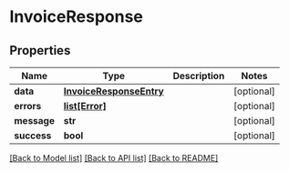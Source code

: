 # InvoiceResponse

## Properties
| Name        | Type                                                | Description | Notes      |
| ----------- | --------------------------------------------------- | ----------- | ---------- |
| **data**    | [**InvoiceResponseEntry**](InvoiceResponseEntry.md) |             | [optional] |
| **errors**  | [**list[Error]**](Error.md)                         |             | [optional] |
| **message** | **str**                                             |             | [optional] |
| **success** | **bool**                                            |             | [optional] |

[[Back to Model list]](../README.md#documentation-for-models) [[Back to API list]](../README.md#documentation-for-api-endpoints) [[Back to README]](../README.md)
